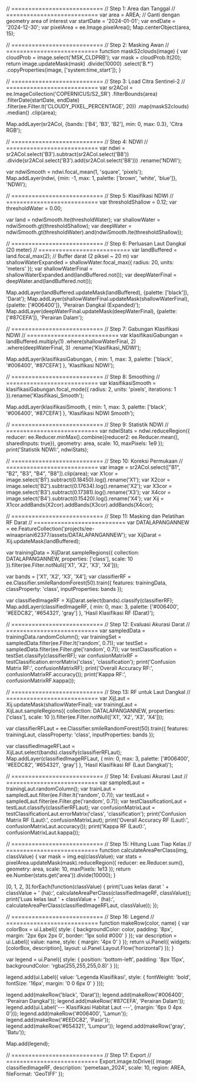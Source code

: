 // ===========================
// Step 1: Area dan Tanggal
// ===========================
var area = AREA; // Ganti dengan geometry area of interest
var startDate = '2024-01-01';
var endDate = '2024-12-30';
var pixelArea = ee.Image.pixelArea();
Map.centerObject(area, 15);

// ===========================
// Step 2: Masking Awan
// ===========================
function maskS2clouds(image) {
  var cloudProb = image.select('MSK_CLDPRB');
  var mask = cloudProb.lt(20);
  return image.updateMask(mask)
              .divide(10000)
              .select('B.*')
              .copyProperties(image, ['system:time_start']);
}

// ===========================
// Step 3: Load Citra Sentinel-2
// ===========================
var sr2ACol = ee.ImageCollection('COPERNICUS/S2_SR')
  .filterBounds(area)
  .filterDate(startDate, endDate)
  .filter(ee.Filter.lt('CLOUDY_PIXEL_PERCENTAGE', 20))
  .map(maskS2clouds)
  .median()
  .clip(area);

Map.addLayer(sr2ACol, {bands: ['B4', 'B3', 'B2'], min: 0, max: 0.3}, 'Citra RGB');

// ===========================
// Step 4: NDWI
// ===========================
var ndwi = sr2ACol.select('B3').subtract(sr2ACol.select('B8'))
  .divide(sr2ACol.select('B3').add(sr2ACol.select('B8')))
  .rename('NDWI');

var ndwiSmooth = ndwi.focal_mean(1, 'square', 'pixels');
Map.addLayer(ndwi, {min: -1, max: 1, palette: ['brown', 'white', 'blue']}, 'NDWI');

// ===========================
// Step 5: Klasifikasi NDWI
// ===========================
var thresholdShallow = 0.12;
var thresholdWater = 0.00;

var land = ndwiSmooth.lte(thresholdWater);
var shallowWater = ndwiSmooth.gt(thresholdShallow);
var deepWater = ndwiSmooth.gt(thresholdWater).and(ndwiSmooth.lte(thresholdShallow));

// ===========================
// Step 6: Perluasan Laut Dangkal (20 meter)
// ===========================
var landBuffered = land.focal_max(2);  // Buffer darat (2 piksel ~ 20 m)
var shallowWaterExpanded = shallowWater.focal_max({ radius: 20, units: 'meters' });
var shallowWaterFinal = shallowWaterExpanded.and(landBuffered.not());
var deepWaterFinal = deepWater.and(landBuffered.not());

Map.addLayer(landBuffered.updateMask(landBuffered), {palette: ['black']}, 'Darat');
Map.addLayer(shallowWaterFinal.updateMask(shallowWaterFinal), {palette: ['#006400']}, 'Perairan Dangkal (Expanded)');
Map.addLayer(deepWaterFinal.updateMask(deepWaterFinal), {palette: ['#87CEFA']}, 'Perairan Dalam');

// ===========================
// Step 7: Gabungan Klasifikasi NDWI
// ===========================
var klasifikasiGabungan = landBuffered.multiply(1)
  .where(shallowWaterFinal, 2)
  .where(deepWaterFinal, 3)
  .rename('Klasifikasi_NDWI');

Map.addLayer(klasifikasiGabungan, {
  min: 1,
  max: 3,
  palette: ['black', '#006400', '#87CEFA']
}, 'Klasifikasi NDWI');

// ===========================
// Step 8: Smoothing
// ===========================
var klasifikasiSmooth = klasifikasiGabungan.focal_mode({
  radius: 2,
  units: 'pixels',
  iterations: 1
}).rename('Klasifikasi_Smooth');

Map.addLayer(klasifikasiSmooth, {
  min: 1,
  max: 3,
  palette: ['black', '#006400', '#87CEFA']
}, 'Klasifikasi NDWI Smooth');

// ===========================
// Step 9: Statistik NDWI
// ===========================
var ndwiStats = ndwi.reduceRegion({
  reducer: ee.Reducer.minMax().combine({reducer2: ee.Reducer.mean(), sharedInputs: true}),
  geometry: area,
  scale: 10,
  maxPixels: 1e9
});
print('Statistik NDWI:', ndwiStats);

// ===========================
// Step 10: Koreksi Permukaan
// ===========================
var image = sr2ACol.select(["B1", "B2", "B3", "B4", "B8"]).clip(area);
var X1cor = image.select('B1').subtract(0.18450).log().rename('X1');
var X2cor = image.select('B2').subtract(0.17634).log().rename('X2');
var X3cor = image.select('B3').subtract(0.17381).log().rename('X3');
var X4cor = image.select('B4').subtract(0.15420).log().rename('X4');
var Xij = X1cor.addBands(X2cor).addBands(X3cor).addBands(X4cor);

// ===========================
// Step 11: Masking dan Pelatihan RF Darat
// ===========================
var DATALAPANGANNEW = ee.FeatureCollection('projects/ee-winaapriani62377/assets/DATALAPANGANNEW');
var XijDarat = Xij.updateMask(landBuffered);

var trainingData = XijDarat.sampleRegions({
  collection: DATALAPANGANNEW,
  properties: ['class'],
  scale: 10
}).filter(ee.Filter.notNull(['X1', 'X2', 'X3', 'X4']));

var bands = ['X1', 'X2', 'X3', 'X4'];
var classifierRF = ee.Classifier.smileRandomForest(50).train({
  features: trainingData,
  classProperty: 'class',
  inputProperties: bands
});

var classifiedImageRF = XijDarat.select(bands).classify(classifierRF);
Map.addLayer(classifiedImageRF, {
  min: 0,
  max: 3,
  palette: ['#006400', '#EEDC82', '#654321', 'gray']
}, 'Hasil Klasifikasi RF (Darat)');

// ===========================
// Step 12: Evaluasi Akurasi Darat
// ===========================
var sampledData = trainingData.randomColumn();
var trainingSet = sampledData.filter(ee.Filter.lt('random', 0.7));
var testSet = sampledData.filter(ee.Filter.gte('random', 0.7));
var testClassification = testSet.classify(classifierRF);
var confusionMatrixRF = testClassification.errorMatrix('class', 'classification');
print('Confusion Matrix RF:', confusionMatrixRF);
print('Overall Accuracy RF:', confusionMatrixRF.accuracy());
print('Kappa RF:', confusionMatrixRF.kappa());

// ===========================
// Step 13: RF untuk Laut Dangkal
// ===========================
var XijLaut = Xij.updateMask(shallowWaterFinal);
var trainingLaut = XijLaut.sampleRegions({
  collection: DATALAPANGANNEW,
  properties: ['class'],
  scale: 10
}).filter(ee.Filter.notNull(['X1', 'X2', 'X3', 'X4']));

var classifierRFLaut = ee.Classifier.smileRandomForest(50).train({
  features: trainingLaut,
  classProperty: 'class',
  inputProperties: bands
});

var classifiedImageRFLaut = XijLaut.select(bands).classify(classifierRFLaut);
Map.addLayer(classifiedImageRFLaut, {
  min: 0,
  max: 3,
  palette: ['#006400', '#EEDC82', '#654321', 'gray']
}, 'Hasil Klasifikasi RF (Laut Dangkal)');

// ===========================
// Step 14: Evaluasi Akurasi Laut
// ===========================
var sampledLaut = trainingLaut.randomColumn();
var trainLaut = sampledLaut.filter(ee.Filter.lt('random', 0.7));
var testLaut = sampledLaut.filter(ee.Filter.gte('random', 0.7));
var testClassificationLaut = testLaut.classify(classifierRFLaut);
var confusionMatrixLaut = testClassificationLaut.errorMatrix('class', 'classification');
print('Confusion Matrix RF (Laut):', confusionMatrixLaut);
print('Overall Accuracy RF (Laut):', confusionMatrixLaut.accuracy());
print('Kappa RF (Laut):', confusionMatrixLaut.kappa());

// ===========================
// Step 15: Hitung Luas Tiap Kelas
// ===========================
function calculateAreaPerClass(img, classValue) {
  var mask = img.eq(classValue);
  var stats = pixelArea.updateMask(mask).reduceRegion({
    reducer: ee.Reducer.sum(),
    geometry: area,
    scale: 10,
    maxPixels: 1e13
  });
  return ee.Number(stats.get('area')).divide(10000);
}

[0, 1, 2, 3].forEach(function(classValue) {
  print('Luas kelas darat ' + classValue + ' (ha):', calculateAreaPerClass(classifiedImageRF, classValue));
  print('Luas kelas laut ' + classValue + ' (ha):', calculateAreaPerClass(classifiedImageRFLaut, classValue));
});

// ===========================
// Step 16: Legend
// ===========================
function makeRow(color, name) {
  var colorBox = ui.Label({
    style: {
      backgroundColor: color,
      padding: '8px',
      margin: '2px 6px 2px 0',
      border: '1px solid #000'
    }
  });
  var description = ui.Label({
    value: name,
    style: { margin: '4px 0' }
  });
  return ui.Panel({
    widgets: [colorBox, description],
    layout: ui.Panel.Layout.Flow('horizontal')
  });
}

var legend = ui.Panel({
  style: {
    position: 'bottom-left',
    padding: '8px 15px',
    backgroundColor: 'rgba(255,255,255,0.8)'
  }
});

legend.add(ui.Label({
  value: 'Legenda Klasifikasi',
  style: { fontWeight: 'bold', fontSize: '16px', margin: '0 0 6px 0' }
}));

legend.add(makeRow('black', 'Darat'));
legend.add(makeRow('#006400', 'Perairan Dangkal'));
legend.add(makeRow('#87CEFA', 'Perairan Dalam'));
legend.add(ui.Label('--- Klasifikasi Habitat Laut ---', {margin: '6px 0 4px 0'}));
legend.add(makeRow('#006400', 'Lamun'));
legend.add(makeRow('#EEDC82', 'Pasir'));
legend.add(makeRow('#654321', 'Lumpur'));
legend.add(makeRow('gray', 'Batu'));

Map.add(legend);

// ===========================
// Step 17: Export
// ===========================
Export.image.toDrive({
  image: classifiedImageRF,
  description: 'pemetaan_2024',
  scale: 10,
  region: AREA,
  fileFormat: 'GeoTIFF'
});
